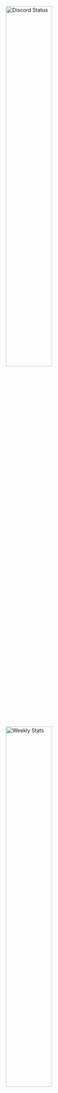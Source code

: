 <a href="https://discord.com/users/756383798672752723" target="_blank">
	<img width="50%" align="right" alt="Discord Status" src="https://lanyard.cnrad.dev/api/756383798672752723?bg=1f1f1f&borderRadius=5px">
</a>
<a href="https://wakatime.com/@Saplex102"target="_blank">
	<img width="50%" align="right" alt="Weekly Stats" src="https://github-readme-stats.vercel.app/api/wakatime?username=Saplex102&border_radius=5px&theme=dark&bg_color=1f1f1f&border_color=1f1f1f&icon_color=58a6ff&show_icons=true&disable_animations=true&custom_title=Weekly%20Stats">
</a>
